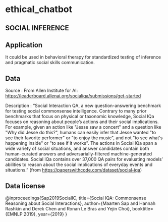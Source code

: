 # ethical_chatbot

## SOCIAL INFERENCE

## Application
<p>It could be used in behavioral therapy for standardized testing of inference and 
pragmatic social skills communication.
</p>

## Data
Source : From Allen Institute for AI: https://leaderboard.allenai.org/socialiqa/submissions/get-started

Description : “Social Interaction QA, a new question-answering benchmark for testing social commonsense intelligence. 
Contrary to many prior benchmarks that focus on physical or taxonomic knowledge, Social IQa focuses on reasoning about 
people’s actions and their social implications. For example, given an action like "Jesse saw a concert" and a question 
like "Why did Jesse do this?", humans can easily infer that Jesse wanted "to see their favorite performer" or 
"to enjoy the music", and not "to see what's happening inside" or "to see if it works". The actions in Social IQa span 
a wide variety of social situations, and answer candidates contain both human-curated answers and adversarially-filtered 
machine-generated candidates. Social IQa contains over 37,000 QA pairs for evaluating models’ abilities to reason about 
the social implications of everyday events and situations.” (from https://paperswithcode.com/dataset/social-iqa)

## Data license
@inproceedings{Sap2019SocialIC,
  title={Social IQA: Commonsense Reasoning about Social Interactions},
  author={Maarten Sap and Hannah Rashkin and Derek Chen and Ronan Le Bras and Yejin Choi},
  booktitle={EMNLP 2019},
  year={2019}
}
